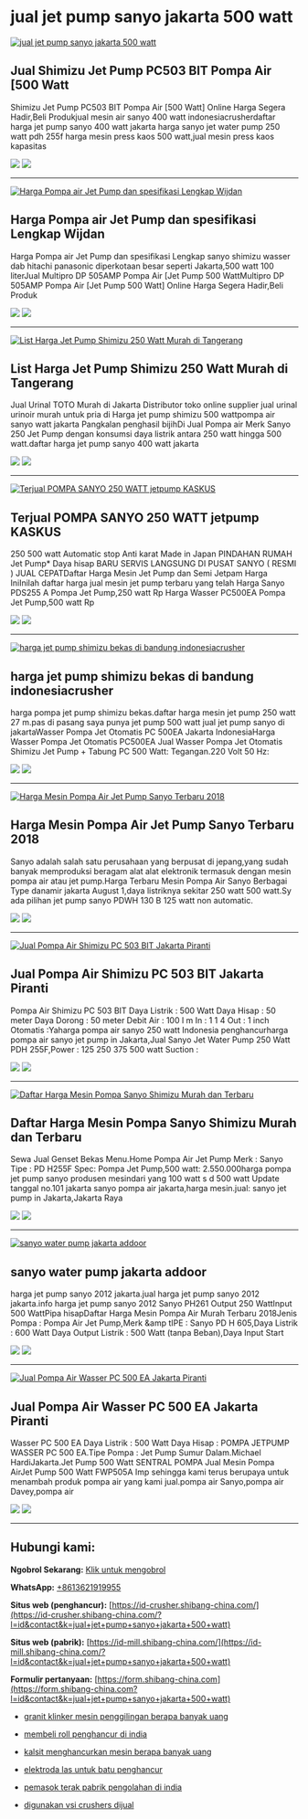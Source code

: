 # jual jet pump sanyo jakarta 500 watt

<a href="https://swt.shibang-china.com/?l=id&img&k=jual+jet+pump+sanyo+jakarta+500+watt" target="_blank">![jual jet pump sanyo jakarta 500 watt](http://static.shibang-china.com/all-800x300/799.jpg)</a>

## Jual Shimizu Jet Pump PC503 BIT Pompa Air [500 Watt
Shimizu Jet Pump PC503 BIT Pompa Air [500 Watt] Online Harga Segera Hadir,Beli Produkjual mesin air sanyo 400 watt indonesiacrusherdaftar harga jet pump sanyo 400 watt jakarta harga sanyo jet water pump 250 watt pdh 255f harga mesin press kaos 500 watt,jual mesin press kaos kapasitas


<a href="https://whatsapp.shibangsoft.com/WhatsApp.php" target="_blank" title="WhatsApp">![](http://static.shibang-china.com/icon/whatsapp.png)</a> <a href="https://swt.shibang-china.com/?l=id&icon&k=jual+jet+pump+sanyo+jakarta+500+watt" target="_blank">![](http://static.shibang-china.com/icon/chat-id.png)</a>

---

<a href="https://swt.shibang-china.com/?l=id&img&k=jual+jet+pump+sanyo+jakarta+500+watt" target="_blank">![Harga Pompa air Jet Pump dan spesifikasi Lengkap Wijdan](http://static.shibang-china.com/all-800x300/576.jpg)</a>

## Harga Pompa air Jet Pump dan spesifikasi Lengkap Wijdan
Harga Pompa air Jet Pump dan spesifikasi Lengkap sanyo shimizu wasser dab hitachi panasonic diperkotaan besar seperti Jakarta,500 watt 100 literJual Multipro DP 505AMP Pompa Air [Jet Pump 500 WattMultipro DP 505AMP Pompa Air [Jet Pump 500 Watt] Online Harga Segera Hadir,Beli Produk


<a href="https://whatsapp.shibangsoft.com/WhatsApp.php" target="_blank" title="WhatsApp">![](http://static.shibang-china.com/icon/whatsapp.png)</a> <a href="https://swt.shibang-china.com/?l=id&icon&k=jual+jet+pump+sanyo+jakarta+500+watt" target="_blank">![](http://static.shibang-china.com/icon/chat-id.png)</a>

---

<a href="https://swt.shibang-china.com/?l=id&img&k=jual+jet+pump+sanyo+jakarta+500+watt" target="_blank">![List Harga Jet Pump Shimizu 250 Watt Murah di Tangerang](http://static.shibang-china.com/all-800x300/1304.jpg)</a>

## List Harga Jet Pump Shimizu 250 Watt Murah di Tangerang
Jual Urinal TOTO Murah di Jakarta Distributor toko online supplier jual urinal urinoir murah untuk pria di Harga jet pump shimizu 500 wattpompa air sanyo watt jakarta Pangkalan penghasil bijihDi Jual Pompa air Merk Sanyo 250 Jet Pump dengan konsumsi daya listrik antara 250 watt hingga 500 watt.daftar harga jet pump sanyo 400 watt jakarta


<a href="https://whatsapp.shibangsoft.com/WhatsApp.php" target="_blank" title="WhatsApp">![](http://static.shibang-china.com/icon/whatsapp.png)</a> <a href="https://swt.shibang-china.com/?l=id&icon&k=jual+jet+pump+sanyo+jakarta+500+watt" target="_blank">![](http://static.shibang-china.com/icon/chat-id.png)</a>

---

<a href="https://swt.shibang-china.com/?l=id&img&k=jual+jet+pump+sanyo+jakarta+500+watt" target="_blank">![Terjual POMPA SANYO 250 WATT jetpump KASKUS](http://static.shibang-china.com/all-800x300/1101.jpg)</a>

## Terjual POMPA SANYO 250 WATT jetpump KASKUS
250 500 watt Automatic stop Anti karat Made in Japan PINDAHAN RUMAH Jet Pump* Daya hisap BARU SERVIS LANGSUNG DI PUSAT SANYO ( RESMI ) JUAL CEPATDaftar Harga Mesin Jet Pump dan Semi Jetpam Harga IniInilah daftar harga jual mesin jet pump terbaru yang telah Harga Sanyo PDS255 A Pompa Jet Pump,250 watt Rp Harga Wasser PC500EA Pompa Jet Pump,500 watt Rp


<a href="https://whatsapp.shibangsoft.com/WhatsApp.php" target="_blank" title="WhatsApp">![](http://static.shibang-china.com/icon/whatsapp.png)</a> <a href="https://swt.shibang-china.com/?l=id&icon&k=jual+jet+pump+sanyo+jakarta+500+watt" target="_blank">![](http://static.shibang-china.com/icon/chat-id.png)</a>

---

<a href="https://swt.shibang-china.com/?l=id&img&k=jual+jet+pump+sanyo+jakarta+500+watt" target="_blank">![harga jet pump shimizu bekas di bandung indonesiacrusher](http://static.shibang-china.com/all-800x300/1034.jpg)</a>

## harga jet pump shimizu bekas di bandung indonesiacrusher
harga pompa jet pump shimizu bekas.daftar harga mesin jet pump 250 watt 27 m.pas di pasang saya punya jet pump 500 watt jual jet pump sanyo di jakartaWasser Pompa Jet Otomatis PC 500EA Jakarta IndonesiaHarga Wasser Pompa Jet Otomatis PC500EA Jual Wasser Pompa Jet Otomatis Shimizu Jet Pump + Tabung PC 500 Watt: Tegangan.220 Volt 50 Hz:


<a href="https://whatsapp.shibangsoft.com/WhatsApp.php" target="_blank" title="WhatsApp">![](http://static.shibang-china.com/icon/whatsapp.png)</a> <a href="https://swt.shibang-china.com/?l=id&icon&k=jual+jet+pump+sanyo+jakarta+500+watt" target="_blank">![](http://static.shibang-china.com/icon/chat-id.png)</a>

---

<a href="https://swt.shibang-china.com/?l=id&img&k=jual+jet+pump+sanyo+jakarta+500+watt" target="_blank">![Harga Mesin Pompa Air Jet Pump Sanyo Terbaru 2018](http://static.shibang-china.com/all-800x300/613.jpg)</a>

## Harga Mesin Pompa Air Jet Pump Sanyo Terbaru 2018
Sanyo adalah salah satu perusahaan yang berpusat di jepang,yang sudah banyak memproduksi beragam alat alat elektronik termasuk dengan mesin pompa air atau jet pump.Harga Terbaru Mesin Pompa Air Sanyo Berbagai Type danamir jakarta August 1,daya listriknya sekitar 250 watt 500 watt.Sy ada pilihan jet pump sanyo PDWH 130 B 125 watt non automatic.


<a href="https://whatsapp.shibangsoft.com/WhatsApp.php" target="_blank" title="WhatsApp">![](http://static.shibang-china.com/icon/whatsapp.png)</a> <a href="https://swt.shibang-china.com/?l=id&icon&k=jual+jet+pump+sanyo+jakarta+500+watt" target="_blank">![](http://static.shibang-china.com/icon/chat-id.png)</a>

---

<a href="https://swt.shibang-china.com/?l=id&img&k=jual+jet+pump+sanyo+jakarta+500+watt" target="_blank">![Jual Pompa Air Shimizu PC 503 BIT Jakarta Piranti](http://static.shibang-china.com/all-800x300/672.jpg)</a>

## Jual Pompa Air Shimizu PC 503 BIT Jakarta Piranti
Pompa Air Shimizu PC 503 BIT Daya Listrik : 500 Watt Daya Hisap : 50 meter Daya Dorong : 50 meter Debit Air : 100 l m In : 1 1 4 Out : 1 inch Otomatis :Yaharga pompa air sanyo 250 watt Indonesia penghancurharga pompa air sanyo jet pump in Jakarta,Jual Sanyo Jet Water Pump 250 Watt PDH 255F,Power : 125 250 375 500 watt Suction :


<a href="https://whatsapp.shibangsoft.com/WhatsApp.php" target="_blank" title="WhatsApp">![](http://static.shibang-china.com/icon/whatsapp.png)</a> <a href="https://swt.shibang-china.com/?l=id&icon&k=jual+jet+pump+sanyo+jakarta+500+watt" target="_blank">![](http://static.shibang-china.com/icon/chat-id.png)</a>

---

<a href="https://swt.shibang-china.com/?l=id&img&k=jual+jet+pump+sanyo+jakarta+500+watt" target="_blank">![Daftar Harga Mesin Pompa Sanyo Shimizu Murah dan Terbaru](http://static.shibang-china.com/all-800x300/662.jpg)</a>

## Daftar Harga Mesin Pompa Sanyo Shimizu Murah dan Terbaru
Sewa Jual Genset Bekas Menu.Home Pompa Air Jet Pump Merk : Sanyo Tipe : PD H255F Spec: Pompa Jet Pump,500 watt: 2.550.000harga pompa jet pump sanyo produsen mesindari yang 100 watt s d 500 watt Update tanggal no.101 jakarta sanyo pompa air jakarta,harga mesin.jual: sanyo jet pump in Jakarta,Jakarta Raya


<a href="https://whatsapp.shibangsoft.com/WhatsApp.php" target="_blank" title="WhatsApp">![](http://static.shibang-china.com/icon/whatsapp.png)</a> <a href="https://swt.shibang-china.com/?l=id&icon&k=jual+jet+pump+sanyo+jakarta+500+watt" target="_blank">![](http://static.shibang-china.com/icon/chat-id.png)</a>

---

<a href="https://swt.shibang-china.com/?l=id&img&k=jual+jet+pump+sanyo+jakarta+500+watt" target="_blank">![sanyo water pump jakarta addoor](http://static.shibang-china.com/all-800x300/595.jpg)</a>

## sanyo water pump jakarta addoor
harga jet pump sanyo 2012 jakarta.jual harga jet pump sanyo 2012 jakarta.info harga jet pump sanyo 2012 Sanyo PH261 Output 250 WattInput 500 WattPipa hisapDaftar Harga Mesin Pompa Air Murah Terbaru 2018Jenis Pompa : Pompa Air Jet Pump,Merk &amp tIPE : Sanyo PD H 605,Daya Listrik : 600 Watt Daya Output Listrik : 500 Watt (tanpa Beban),Daya Input Start


<a href="https://whatsapp.shibangsoft.com/WhatsApp.php" target="_blank" title="WhatsApp">![](http://static.shibang-china.com/icon/whatsapp.png)</a> <a href="https://swt.shibang-china.com/?l=id&icon&k=jual+jet+pump+sanyo+jakarta+500+watt" target="_blank">![](http://static.shibang-china.com/icon/chat-id.png)</a>

---

<a href="https://swt.shibang-china.com/?l=id&img&k=jual+jet+pump+sanyo+jakarta+500+watt" target="_blank">![Jual Pompa Air Wasser PC 500 EA Jakarta Piranti](http://static.shibang-china.com/all-800x300/471.jpg)</a>

## Jual Pompa Air Wasser PC 500 EA Jakarta Piranti
Wasser PC 500 EA Daya Listrik : 500 Watt Daya Hisap : POMPA JETPUMP WASSER PC 500 EA.Tipe Pompa : Jet Pump Sumur Dalam.Michael HardiJakarta.Jet Pump 500 Watt SENTRAL POMPA Jual Mesin Pompa AirJet Pump 500 Watt FWP505A Imp sehingga kami terus berupaya untuk menambah produk pompa air yang kami jual.pompa air Sanyo,pompa air Davey,pompa air


<a href="https://whatsapp.shibangsoft.com/WhatsApp.php" target="_blank" title="WhatsApp">![](http://static.shibang-china.com/icon/whatsapp.png)</a> <a href="https://swt.shibang-china.com/?l=id&icon&k=jual+jet+pump+sanyo+jakarta+500+watt" target="_blank">![](http://static.shibang-china.com/icon/chat-id.png)</a>

---
## Hubungi kami:

**Ngobrol Sekarang:** [Klik untuk mengobrol](https://swt.shibang-china.com?l=id&contact&k=jual+jet+pump+sanyo+jakarta+500+watt)

**WhatsApp:**  [+8613621919955](https://whatsapp.shibangsoft.com/WhatsApp.php)

**Situs web (penghancur):** [https://id-crusher.shibang-china.com/](https://id-crusher.shibang-china.com/?l=id&contact&k=jual+jet+pump+sanyo+jakarta+500+watt)

**Situs web (pabrik):** [https://id-mill.shibang-china.com/](https://id-mill.shibang-china.com/?l=id&contact&k=jual+jet+pump+sanyo+jakarta+500+watt)

**Formulir pertanyaan:** [https://form.shibang-china.com](https://form.shibang-china.com?l=id&contact&k=jual+jet+pump+sanyo+jakarta+500+watt)

* [granit klinker mesin penggilingan berapa banyak uang](../23/granit%20klinker%20mesin%20penggilingan%20berapa%20banyak%20uang.md)

* [membeli roll penghancur di india](../27/membeli%20roll%20penghancur%20di%20india.md)

* [kalsit menghancurkan mesin berapa banyak uang](../27/kalsit%20menghancurkan%20mesin%20berapa%20banyak%20uang.md)

* [elektroda las untuk batu penghancur](../30/elektroda%20las%20untuk%20batu%20penghancur.md)

* [pemasok terak pabrik pengolahan di india](../27/pemasok%20terak%20pabrik%20pengolahan%20di%20india.md)

* [digunakan vsi crushers dijual](../17/digunakan%20vsi%20crushers%20dijual.md)